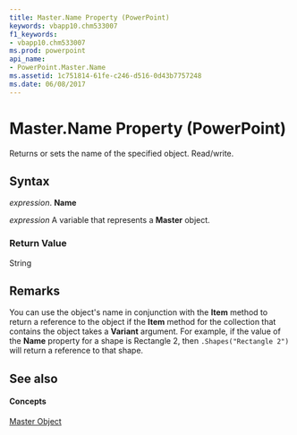 ```yaml
---
title: Master.Name Property (PowerPoint)
keywords: vbapp10.chm533007
f1_keywords:
- vbapp10.chm533007
ms.prod: powerpoint
api_name:
- PowerPoint.Master.Name
ms.assetid: 1c751814-61fe-c246-d516-0d43b7757248
ms.date: 06/08/2017
---
```



# Master.Name Property (PowerPoint)

Returns or sets the name of the specified object. Read/write.


## Syntax

 _expression_. **Name**

 _expression_ A variable that represents a **Master** object.


### Return Value

String


## Remarks

You can use the object's name in conjunction with the  **Item** method to return a reference to the object if the **Item** method for the collection that contains the object takes a **Variant** argument. For example, if the value of the **Name** property for a shape is Rectangle 2, then `.Shapes("Rectangle 2")` will return a reference to that shape.


## See also


#### Concepts


[Master Object](PowerPoint.Master.md)

